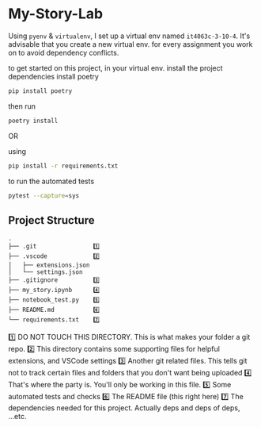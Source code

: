 # My-Story-Lab
Using `pyenv` & `virtualenv`, I set up a virtual env named `it4063c-3-10-4`.
It's advisable that you create a new virtual env. for every assignment you work on to avoid dependency conflicts.

to get started on this project, in your virtual env. install the project dependencies
install poetry 
```bash 
pip install poetry
```
then run 
```bash 
poetry install
```

OR 

using 
```bash
pip install -r requirements.txt
```

to run the automated tests 
```bash 
pytest --capture=sys
```

## Project Structure
```
.
├── .git                1️⃣  
├── .vscode             2️⃣  
│   ├── extensions.json 
│   └── settings.json   
├── .gitignore          3️⃣  
├── my_story.ipynb      4️⃣  
├── notebook_test.py    5️⃣  
├── README.md           6️⃣  
└── requirements.txt    7️⃣  
```
1️⃣ DO NOT TOUCH THIS DIRECTORY. This is what makes your folder a git repo.
2️⃣ This directory contains some supporting files for helpful extensions, and VSCode settings 
3️⃣ Another git related files. This tells git not to track certain files and folders that you don't want being uploaded
4️⃣ That's where the party is. You'll only be working in this file.
5️⃣ Some automated tests and checks
6️⃣ The README file (this right here)
7️⃣ The dependencies needed for this project. Actually deps and deps of deps, ...etc.